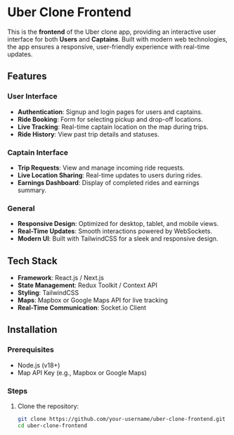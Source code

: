 # Uber Clone Frontend  

This is the **frontend** of the Uber clone app, providing an interactive user interface for both **Users** and **Captains**. Built with modern web technologies, the app ensures a responsive, user-friendly experience with real-time updates.  

## Features  

### User Interface  
- **Authentication**: Signup and login pages for users and captains.  
- **Ride Booking**: Form for selecting pickup and drop-off locations.  
- **Live Tracking**: Real-time captain location on the map during trips.  
- **Ride History**: View past trip details and statuses.  

### Captain Interface  
- **Trip Requests**: View and manage incoming ride requests.  
- **Live Location Sharing**: Real-time updates to users during rides.  
- **Earnings Dashboard**: Display of completed rides and earnings summary.  

### General  
- **Responsive Design**: Optimized for desktop, tablet, and mobile views.  
- **Real-Time Updates**: Smooth interactions powered by WebSockets.  
- **Modern UI**: Built with TailwindCSS for a sleek and responsive design.  

## Tech Stack  

- **Framework**: React.js / Next.js  
- **State Management**: Redux Toolkit / Context API  
- **Styling**: TailwindCSS  
- **Maps**: Mapbox or Google Maps API for live tracking  
- **Real-Time Communication**: Socket.io Client  

## Installation  

### Prerequisites  
- Node.js (v18+)  
- Map API Key (e.g., Mapbox or Google Maps)  

### Steps  
1. Clone the repository:  
   ```bash  
   git clone https://github.com/your-username/uber-clone-frontend.git  
   cd uber-clone-frontend  
